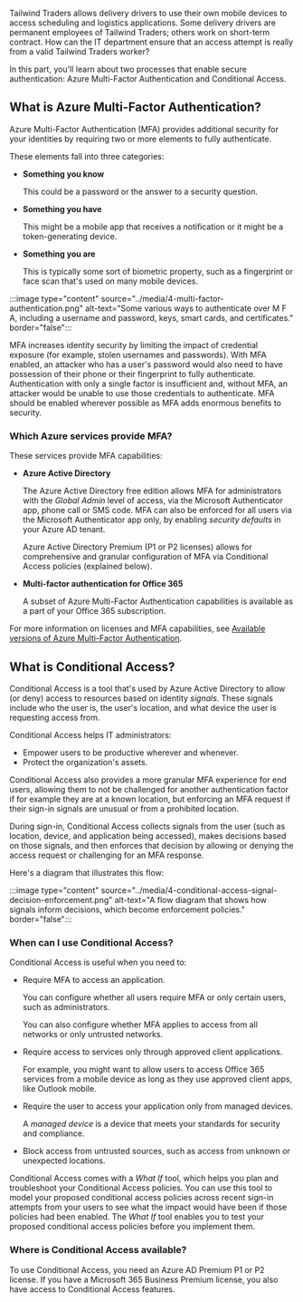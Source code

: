 
Tailwind Traders allows delivery drivers to use their own mobile devices to access scheduling and logistics applications. Some delivery drivers are permanent employees of Tailwind Traders; others work on short-term contract. How can the IT department ensure that an access attempt is really from a valid Tailwind Traders worker? 

In this part, you'll learn about two processes that enable secure authentication: Azure Multi-Factor Authentication and Conditional Access.

## What is Azure Multi-Factor Authentication?

Azure Multi-Factor Authentication (MFA) provides additional security for your identities by requiring two or more elements to fully authenticate.

These elements fall into three categories:

* **Something you know**

    This could be a password or the answer to a security question.
* **Something you have**

    This might be a mobile app that receives a notification or it might be a token-generating device.
* **Something you are**

    This is typically some sort of biometric property, such as a fingerprint or face scan that's used on many mobile devices.

:::image type="content" source="../media/4-multi-factor-authentication.png" alt-text="Some various ways to authenticate over M F A, including a username and password, keys, smart cards, and certificates." border="false":::

MFA increases identity security by limiting the impact of credential exposure (for example, stolen usernames and passwords). With MFA enabled, an attacker who has a user's password would also need to have possession of their phone or their fingerprint to fully authenticate. Authentication with only a single factor is insufficient and, without MFA, an attacker would be unable to use those credentials to authenticate. MFA should be enabled wherever possible as MFA adds enormous benefits to security.

### Which Azure services provide MFA?

These services provide MFA capabilities:

* **Azure Active Directory**

    The Azure Active Directory free edition allows MFA for administrators with the *Global Admin* level of access, via the Microsoft Authenticator app, phone call or SMS code. MFA can also be enforced for all users via the Microsoft Authenticator app only, by enabling *security defaults* in your Azure AD tenant.

    Azure Active Directory Premium (P1 or P2 licenses) allows for comprehensive and granular configuration of MFA via Conditional Access policies (explained below).
* **Multi-factor authentication for Office 365**

    A subset of Azure Multi-Factor Authentication capabilities is available as a part of your Office 365 subscription.

For more information on licenses and MFA capabilities, see [Available versions of Azure Multi-Factor Authentication](https://docs.microsoft.com/azure/active-directory/authentication/concept-mfa-licensing#available-versions-of-azure-multi-factor-authentication?azure-portal=true).

## What is Conditional Access?

Conditional Access is a tool that's used by Azure Active Directory to allow (or deny) access to resources based on identity _signals_. These signals include who the user is, the user's location, and what device the user is requesting access from.

Conditional Access helps IT administrators:

* Empower users to be productive wherever and whenever.
* Protect the organization's assets.

Conditional Access also provides a more granular MFA experience for end users, allowing them to not be challenged for another authentication factor if for example they are at a known location, but enforcing an MFA request if their sign-in signals are unusual or from a prohibited location.

During sign-in, Conditional Access collects signals from the user (such as location, device, and application being accessed), makes decisions based on those signals, and then enforces that decision by allowing or denying the access request or challenging for an MFA response.

Here's a diagram that illustrates this flow:

:::image type="content" source="../media/4-conditional-access-signal-decision-enforcement.png" alt-text="A flow diagram that shows how signals inform decisions, which become enforcement policies." border="false":::

### When can I use Conditional Access?

Conditional Access is useful when you need to:

* Require MFA to access an application.

    You can configure whether all users require MFA or only certain users, such as administrators.

    You can also configure whether MFA applies to access from all networks or only untrusted networks.
* Require access to services only through approved client applications.

    For example, you might want to allow users to access Office 365 services from a mobile device as long as they use approved client apps, like Outlook mobile.
* Require the user to access your application only from managed devices.

    A _managed device_ is a device that meets your standards for security and compliance.
* Block access from untrusted sources, such as access from unknown or unexpected locations.

Conditional Access comes with a *What If* tool, which helps you plan and troubleshoot your Conditional Access policies. You can use this tool to model your proposed conditional access policies across recent sign-in attempts from your users to see what the impact would have been if those policies had been enabled. The *What If* tool enables you to test your proposed conditional access policies before you implement them.

### Where is Conditional Access available?

To use Conditional Access, you need an Azure AD Premium P1 or P2 license. If you have a Microsoft 365 Business Premium license, you also have access to Conditional Access features.
